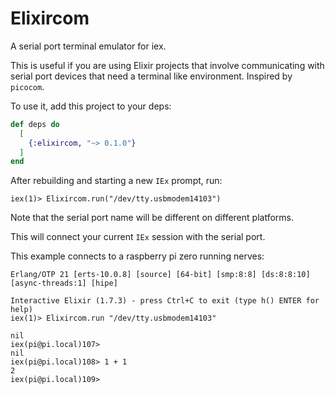 # Elixircom

A serial port terminal emulator for iex.

This is useful if you are using Elixir projects that
involve communicating with serial port devices that need
a terminal like environment. Inspired by `picocom`.

To use it, add this project to your deps:

```elixir
def deps do
  [
    {:elixircom, "~> 0.1.0"}
  ]
end
```

After rebuilding and starting a new `IEx` prompt, run:

```
iex(1)> Elixircom.run("/dev/tty.usbmodem14103")
```

Note that the serial port name will be different on different
platforms.

This will connect your current `IEx` session with the serial port.

This example connects to a raspberry pi zero running nerves:

```
Erlang/OTP 21 [erts-10.0.8] [source] [64-bit] [smp:8:8] [ds:8:8:10] [async-threads:1] [hipe]

Interactive Elixir (1.7.3) - press Ctrl+C to exit (type h() ENTER for help)
iex(1)> Elixircom.run "/dev/tty.usbmodem14103"

nil
iex(pi@pi.local)107>
nil
iex(pi@pi.local)108> 1 + 1
2
iex(pi@pi.local)109>
```

